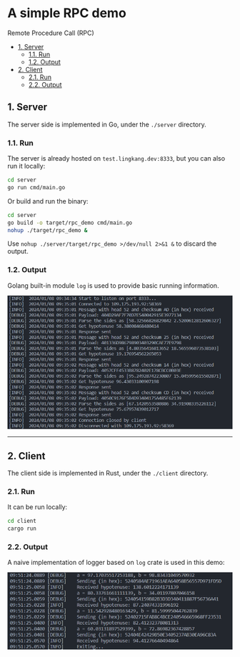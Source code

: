 # A simple RPC demo

Remote Procedure Call (RPC)

- [1. Server](#1-server)
  - [1.1. Run](#11-run)
  - [1.2. Output](#12-output)
- [2. Client](#2-client)
  - [2.1. Run](#21-run)
  - [2.2. Output](#22-output)

## 1. Server

The server side is implemented in Go, under the `./server` directory.

### 1.1. Run

The server is already hosted on `test.lingkang.dev:8333`, but you can also run it locally:

``` bash
cd server
go run cmd/main.go
```

Or build and run the binary:

``` bash
cd server
go build -o target/rpc_demo cmd/main.go
nohup ./target/rpc_demo &
```

Use `nohup ./server/target/rpc_demo >/dev/null 2>&1 &` to discard the output.

### 1.2. Output

Golang built-in module `log` is used to provide basic running information.

![The running output of the server side.](./img/server_running.png)

---

## 2. Client

The client side is implemented in Rust, under the `./client` directory.

### 2.1. Run

It can be run locally:

``` bash
cd client
cargo run
```

### 2.2. Output

A naive implementation of logger based on `log` crate is used in this demo:

![The running output of the client side](./img/client_running.png)
